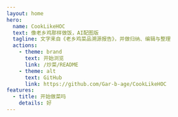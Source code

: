 ```yaml
---
layout: home
hero:
  name: CookLikeHOC
  text: 像老乡鸡那样做饭，AI配图版
  tagline: 文字来自《老乡鸡菜品溯源报告》，并做归纳、编辑与整理
  actions:
    - theme: brand
      text: 开始浏览
      link: /炒菜/README
    - theme: alt
      text: GitHub
      link: https://github.com/Gar-b-age/CookLikeHOC
features:
  - title: 开始做菜吗
    details: 好
---
```

